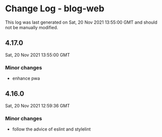 # Change Log - blog-web

This log was last generated on Sat, 20 Nov 2021 13:55:00 GMT and should not be manually modified.

## 4.17.0
Sat, 20 Nov 2021 13:55:00 GMT

### Minor changes

- enhance pwa

## 4.16.0
Sat, 20 Nov 2021 12:59:36 GMT

### Minor changes

- follow the advice of eslint and stylelint

